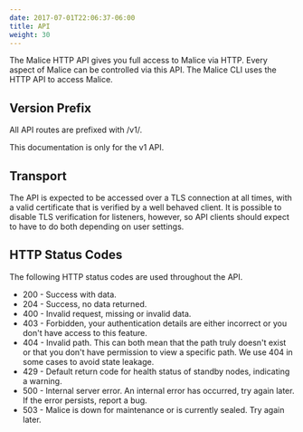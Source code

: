 ```yaml
---
date: 2017-07-01T22:06:37-06:00
title: API
weight: 30
---
```


The Malice HTTP API gives you full access to Malice via HTTP. Every aspect of Malice can be controlled via this API. The Malice CLI uses the HTTP API to access Malice.

## Version Prefix

All API routes are prefixed with /v1/.

This documentation is only for the v1 API.

## Transport

The API is expected to be accessed over a TLS connection at all times, with a valid certificate that is verified by a well behaved client. It is possible to disable TLS verification for listeners, however, so API clients should expect to have to do both depending on user settings.

## HTTP Status Codes

The following HTTP status codes are used throughout the API.

 - 200 - Success with data.
 - 204 - Success, no data returned.
 - 400 - Invalid request, missing or invalid data.
 - 403 - Forbidden, your authentication details are either incorrect or you don't have access to this feature.
 - 404 - Invalid path. This can both mean that the path truly doesn't exist or that you don't have permission to view a specific path. We use 404 in some cases to avoid state leakage.
 - 429 - Default return code for health status of standby nodes, indicating a warning.
 - 500 - Internal server error. An internal error has occurred, try again later. If the error persists, report a bug.
 - 503 - Malice is down for maintenance or is currently sealed. Try again later.
